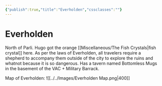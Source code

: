 ```yaml
---
{"publish":true,"title":"Everholden","cssclasses":""}
---
```


# Everholden

North of Parli. Hugo got the orange [[Miscellaneous/The Fish Crystals\|fish crystal]] here. 
As per the laws of Everholden, all travelers require a shepherd to accompany them outside of the city to explore the ruins and whatnot because it is so dangerous. Has a tavern named Bottomless Mugs in the basement of the VAC + Military Barrack. 

Map of Everholden: 
![[../../Images/Everholden Map.png|400]]